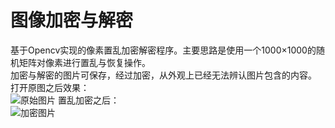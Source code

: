 # 图像加密与解密
基于Opencv实现的像素置乱加密解密程序。主要思路是使用一个1000×1000的随机矩阵对像素进行置乱与恢复操作。</br>
加密与解密的图片可保存，经过加密，从外观上已经无法辨认图片包含的内容。</br>
打开原图之后效果：</br>
![原始图片](https://github.com/yaleimeng/Image_Encryptor_and_Decryptor/blob/master/origin.png)
置乱加密之后：</br>
![加密图片](https://github.com/yaleimeng/Image_Encryptor_and_Decryptor/blob/master/encrypt.png)
